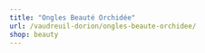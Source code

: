 ```yaml
---
title: "Ongles Beauté Orchidée"
url: /vaudreuil-dorion/ongles-beaute-orchidee/
shop: beauty
---
```

